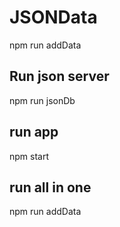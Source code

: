 # JSONData
 npm run addData
## Run json server

npm run jsonDb

## run app

npm start

## run all in one

   
 npm run addData